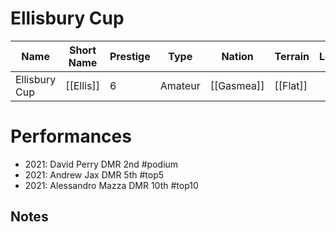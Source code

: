 # Ellisbury Cup

| Name | Short Name | Prestige | Type | Nation | Terrain | Length |
|-----|------|------|-----|----|-----|-----|
| Ellisbury Cup | [[Ellis]] | 6 | Amateur | [[Gasmea]] | [[Flat]] |

> 

# Performances

* 2021: David Perry DMR 2nd #podium
* 2021: Andrew Jax DMR 5th #top5 
* 2021: Alessandro Mazza DMR 10th #top10

## Notes